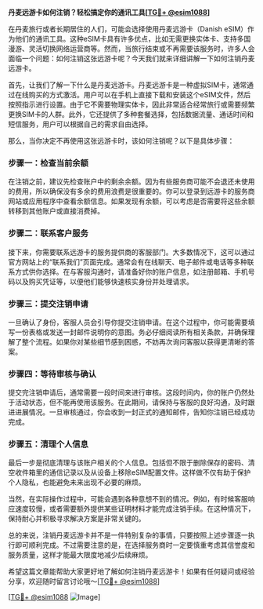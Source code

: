 **丹麦远游卡如何注销？轻松搞定你的通讯工具[[TG💪+ @esim1088](https://t.me/s/esim1088)]**

在丹麦旅行或者长期居住的人们，可能会选择使用丹麦远游卡（Danish eSIM）作为他们的通讯工具。这种eSIM卡具有许多优点，比如无需更换实体卡、支持多国漫游、灵活切换网络运营商等。然而，当旅行结束或不再需要该服务时，许多人会面临一个问题：如何注销这张远游卡呢？今天我们就来详细讲解一下如何注销丹麦远游卡。

首先，让我们了解一下什么是丹麦远游卡。丹麦远游卡是一种虚拟SIM卡，通常通过在线购买的方式激活。用户可以在手机上直接下载和安装这个eSIM文件，然后按照指示进行设置。由于它不需要物理实体卡，因此非常适合经常旅行或需要频繁更换SIM卡的人群。此外，它还提供了多种套餐选择，包括数据流量、通话时间和短信服务，用户可以根据自己的需求自由选择。

那么，当你决定不再使用这张远游卡时，该如何注销呢？以下是具体步骤：

### 步骤一：检查当前余额

在注销之前，建议先检查账户中的剩余余额。因为有些服务商可能不会退还未使用的费用，所以确保没有多余的费用浪费是很重要的。你可以登录到远游卡的服务商网站或应用程序中查看余额信息。如果发现有余额，可以考虑是否需要将这些余额转移到其他账户或直接消费掉。

### 步骤二：联系客户服务

接下来，你需要联系远游卡的服务提供商的客服部门。大多数情况下，这可以通过官方网站上的“联系我们”页面完成。通常会有在线聊天、电子邮件或电话等多种联系方式供你选择。在与客服沟通时，请准备好你的账户信息，如注册邮箱、手机号码以及购买凭证等，以便他们能够快速核实身份并处理请求。

### 步骤三：提交注销申请

一旦确认了身份，客服人员会引导你提交注销申请。在这个过程中，你可能需要填写一份表格或发送一封邮件说明你的意图。务必仔细阅读所有相关条款，并确保理解了整个流程。如果你对某些细节感到困惑，不妨再次询问客服以获得更清晰的答案。

### 步骤四：等待审核与确认

提交完注销申请后，通常需要一段时间来进行审核。这段时间内，你的账户仍然处于活动状态，但不能再使用该服务。在此期间，请保持与客服的良好沟通，及时跟进进展情况。一旦审核通过，你会收到一封正式的通知邮件，告知你注销已经成功完成。

### 步骤五：清理个人信息

最后一步是彻底清理与该账户相关的个人信息。包括但不限于删除保存的密码、清空收件箱里的通信记录以及从设备上移除eSIM配置文件。这样做不仅有助于保护个人隐私，也能避免未来出现不必要的麻烦。

当然，在实际操作过程中，可能会遇到各种意想不到的情况。例如，有时候客服响应速度较慢，或者需要额外提供某些证明材料才能完成注销手续。在这种情况下，保持耐心并积极寻求解决方案是非常关键的。

总的来说，注销丹麦远游卡并不是一件特别复杂的事情，只要按照上述步骤逐一执行即可顺利完成。不过需要注意的是，在选择服务商时一定要慎重考虑其信誉度和服务质量，这样才能最大限度地减少后续麻烦。

希望这篇文章能帮助大家更好地了解如何注销丹麦远游卡！如果有任何疑问或经验分享，欢迎随时留言讨论哦～[[TG💪+ @esim1088](https://t.me/s/esim1088)]

[[TG💪+ @esim1088](https://t.me/s/esim1088) ![Image](https://i.postimg.cc/4NQfJmqS/Snipaste-2025-05-13-00-14-12.png)]